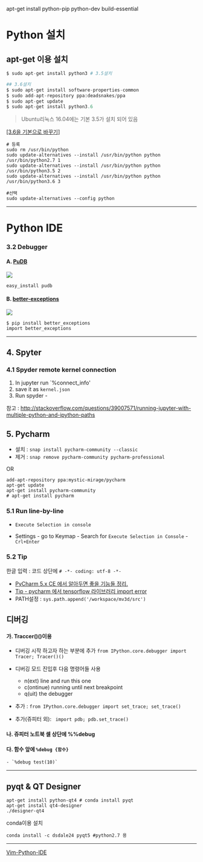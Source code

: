 
apt-get install python-pip python-dev build-essential 

# Python 설치 


## apt-get 이용 설치 

```python
$ sudo apt-get install python3 # 3.5설치 

## 3.6설치 
$ sudo apt-get install software-properties-common
$ sudo add-apt-repository ppa:deadsnakes/ppa
$ sudo apt-get update
$ sudo apt-get install python3.6


```
> Ubuntu리눅스 16.04에는 기본 3.5가 설치 되어 있음

[[3.6을 기본으로 바꾸기]](https://unipro.tistory.com/237)

```
# 등록
sudo rm /usr/bin/python
sudo update-alternatives --install /usr/bin/python python /usr/bin/python2.7 1
sudo update-alternatives --install /usr/bin/python python /usr/bin/python3.5 2
sudo update-alternatives --install /usr/bin/python python /usr/bin/python3.6 3

#선택
sudo update-alternatives --config python

```


---

# Python IDE

### 3.2 Debugger 



#### A. [PuDB](http://heather.cs.ucdavis.edu/~matloff/pudb.html)
![](http://heather.cs.ucdavis.edu/~matloff/pudb1.png)
```
easy_install pudb
```

#### B. [better-exceptions](https://github.com/Qix-/better-exceptions)

![](https://github.com/Qix-/better-exceptions/raw/master/screenshot.png)

```
$ pip install better_exceptions
import better_exceptions
```

--- 

## 4. Spyter
### 4.1 Spyder remote kernel connection
1. In jupyter run `%connect_info'
2. save it as `kernel.json`
3. Run spyder -

참고 : http://stackoverflow.com/questions/39007571/running-jupyter-with-multiple-python-and-ipython-paths

## 5. Pycharm

- 설치 : `snap install pycharm-community --classic`
- 제거 : `snap remove pycharm-community pycharm-professional`

OR

```
add-apt-repository ppa:mystic-mirage/pycharm
apt-get update
apt-get install pycharm-community
# apt-get install pycharm
```

### 5.1 Run line-by-line 

- `Execute Selection in console`

- Settings - go to Keymap - Search for `Execute Selection in Console` -  `Crl+Enter`

### 5.2 Tip

한글 입력 : 코드 상단에 `# -*- coding: utf-8 -*-`

- [PyCharm 5.x CE 에서 알아두면 좋을 기능들 정리.](http://blog.naver.com/passion053/220684364208)
- [Tip - pycharm 에서 tensorflow 라이브러리 import error ](http://suseok.egloos.com/4272210)
- PATH설정 : `sys.path.append('/workspace/mv3d/src')`


## 디버깅 

#### 가. Traccer()()이용 

- 디버깅 시작 하고자 하는 부분에 추가 `from IPython.core.debugger import Tracer; Tracer()() `
- 디버깅 모드 진입후 다음 명령어들 사용 
    - n(ext) line and run this one 
    - c(ontinue) running until next breakpoint
    - q(uit) the debugger

- 추가 : `from IPython.core.debugger import set_trace; set_trace()`
- 추가(쥬피터 외): ` import pdb; pdb.set_trace()`

#### 나. 쥬피터 노트북 셀 상단에 %%debug

#### 다. 함수 앞에 `%debug {함수}` 
    - `%debug test(10)`


--- 
## pyqt & QT Designer

```
apt-get install python-qt4 # conda install pyqt
apt-get install qt4-designer
./designer-qt4
```

conda이용 설치
```
conda install -c dsdale24 pyqt5 #python2.7 용
```
---

[Vim-Python-IDE](https://github.com/jarolrod/vim-python-ide)

